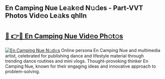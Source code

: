 ## En Camping Nue Le𝚊k𝚎d N𝚞𝚍es - Part-VVT Photos Vid𝚎o Le𝚊ks qhIln

# <h2><a href="http://fb3tmo.evod.top/?m=En+Camping+Nue">🔗 👉🔴 En Camping Nue Vid𝚎o Ph𝚘t𝚘s</a></h2>

[![En Camping Nue N𝚞d𝚎s](https://i.imgur.com/8V9OHl7.gif)](http://fb3tmo.evod.top/?m=En+Camping+Nue)
Online persona En Camping Nue and multimedia artist, celebrated for publishing dance and lifestyle material through trending dance routines and mini vlogs. Thought-provoking thinker En Camping Nue, known for their engaging ideas and innovative approach to problem-solving. 
